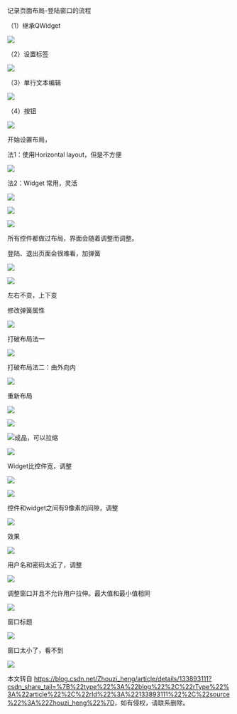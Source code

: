 

记录页面布局-登陆窗口的流程

（1）继承QWidget

![](https://img-blog.csdnimg.cn/067483825b22409abe09a20a3200a416.png)

（2）设置标签

![](https://img-blog.csdnimg.cn/05cfedd1c362440186086f1924890dee.png)

（3）单行文本编辑

![](https://img-blog.csdnimg.cn/1b7a5f8c684943d0b47b221bb2ae1644.png)

（4）按钮

![](https://img-blog.csdnimg.cn/77ee551572574d18a6a5f0190d55389f.png)

开始设置布局，

法1：使用Horizontal layout，但是不方便

![](https://img-blog.csdnimg.cn/99c5520d55524573bf46179faadf6e51.png)

法2：Widget 常用，灵活

![](https://img-blog.csdnimg.cn/d4258af722c74523b2cb318d8ed6ea10.png)

![](https://img-blog.csdnimg.cn/216c3cb00099449db75de61c1c72939a.png)

![](https://img-blog.csdnimg.cn/b5b41da5c5ab44b39489198db855f4e0.png)

所有控件都做过布局，界面会随着调整而调整。

登陆、退出页面会很难看，加弹簧

![](https://img-blog.csdnimg.cn/ac46ac605ada447e8e8c0effb06493b0.png)

![](https://img-blog.csdnimg.cn/cc00e85085b949738bddb0c5a48d321c.png)

左右不变，上下变

修改弹簧属性

![](https://img-blog.csdnimg.cn/d83ca98534a4488fb50928b99940db5c.png)

打破布局法一

![](https://img-blog.csdnimg.cn/14e31ad8545d45419e89da93b8fdf59a.png)

打破布局法二：由外向内

![](https://img-blog.csdnimg.cn/d101a3fb8c9544bc838bce89389a32fd.png)

重新布局

![](https://img-blog.csdnimg.cn/74fe45ff84064a618f33f61409e5ae07.png)

![](https://img-blog.csdnimg.cn/c8444d8863294284bb09d670679b9247.png)

![](https://img-blog.csdnimg.cn/92d19eaf9f57411b83a588661edef28f.png)成品，可以拉缩

![](https://img-blog.csdnimg.cn/f026e4b9b989406ba6f13a521da6f867.png)

Widget比控件宽，调整

![](https://img-blog.csdnimg.cn/aa80a8073a784a67b7e56c5be5386f57.png)

![](https://img-blog.csdnimg.cn/b9f18d03a5444e5cbdd8464160d2f8ca.png)

控件和widget之间有9像素的间隙，调整

![](https://img-blog.csdnimg.cn/6b51d789224248f78393c5adbd8c485b.png)

效果

![](https://img-blog.csdnimg.cn/8dfc5f5d8d4c419d8d031d4bf9754d3a.png)

用户名和密码太近了，调整

![](https://img-blog.csdnimg.cn/d6d77cbe0bae473b95fb0caf96d0193e.png)

调整窗口并且不允许用户拉伸。最大值和最小值相同

![](https://img-blog.csdnimg.cn/fbff54ef4d144d1faf1346ec5e6bd64f.png)

窗口标题

![](https://img-blog.csdnimg.cn/a4b34b9933d84e9f83c36d72e9ac8a7a.png)

窗口太小了，看不到

![](https://img-blog.csdnimg.cn/afa76238dd1c472e8ea3d89b9cc5bc03.png)

本文转自 <https://blog.csdn.net/Zhouzi_heng/article/details/133893111?csdn_share_tail=%7B%22type%22%3A%22blog%22%2C%22rType%22%3A%22article%22%2C%22rId%22%3A%22133893111%22%2C%22source%22%3A%22Zhouzi_heng%22%7D>，如有侵权，请联系删除。